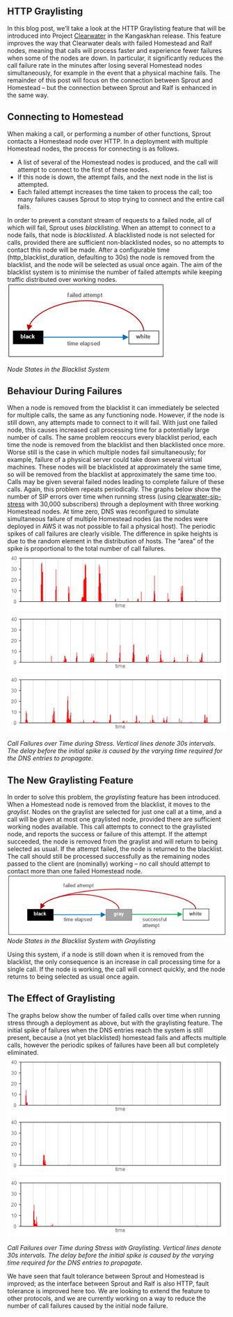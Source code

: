 HTTP Graylisting
----------------

In this blog post, we’ll take a look at the HTTP Graylisting feature that will be introduced into Project [Clearwater](../pages/Architecture.md) in the Kangaskhan release. This feature improves the way that Clearwater deals with failed Homestead and Ralf nodes, meaning that calls will process faster and experience fewer failures when some of the nodes are down. In particular, it significantly reduces the call failure rate in the minutes after losing several Homestead nodes simultaneously, for example in the event that a physical machine fails. The remainder of this post will focus on the connection between Sprout and Homestead – but the connection between Sprout and Ralf is enhanced in the same way.

## Connecting to Homestead

When making a call, or performing a number of other functions, Sprout contacts a Homestead node over HTTP. In a deployment with multiple Homestead nodes, the process for connecting is as follows.

*   A list of several of the Homestead nodes is produced, and the call will attempt to connect to the first of these nodes.
*   If this node is down, the attempt fails, and the next node in the list is attempted.
*   Each failed attempt increases the time taken to process the call; too many failures causes Sprout to stop trying to connect and the entire call fails.

In order to prevent a constant stream of requests to a failed node, all of which will fail, Sprout uses _blacklisting_. When an attempt to connect to a node fails, that node is _blacklisted_. A blacklisted node is not selected for calls, provided there are sufficient non-blacklisted nodes, so no attempts to contact this node will be made. After a configurable time (http_blacklist_duration, defaulting to 30s) the node is removed from the blacklist, and the node will be selected as usual once again. The aim of the blacklist system is to minimise the number of failed attempts while keeping traffic distributed over working nodes.
![](../images/NodeStates.png)

_Node States in the Blacklist System_

## Behaviour During Failures

When a node is removed from the blacklist it can immediately be selected for multiple calls, the same as any functioning node. However, if the node is still down, any attempts made to connect to it will fail. With just one failed node, this causes increased call processing time for a potentially large number of calls. The same problem reoccurs every blacklist period, each time the node is removed from the blacklist and then blacklisted once more. Worse still is the case in which multiple nodes fail simultaneously; for example, failure of a physical server could take down several virtual machines. These nodes will be blacklisted at approximately the same time, so will be removed from the blacklist at approximately the same time too. Calls may be given several failed nodes leading to complete failure of these calls. Again, this problem repeats periodically. The graphs below show the number of SIP errors over time when running stress (using [clearwater-sip-stress](http://clearwater.readthedocs.io/en/latest/Clearwater_stress_testing.html) with 30,000 subscribers) through a deployment with three working Homestead nodes. At time zero, DNS was reconfigured to simulate simultaneous failure of multiple Homestead nodes (as the nodes were deployed in AWS it was not possible to fail a physical host). The periodic spikes of call failures are clearly visible. The difference in spike heights is due to the random element in the distribution of hosts. The “area” of the spike is proportional to the total number of call failures.
![](../images/Graph1.png)
![](../images/Graph2.png)
![](../images/Graph3.png)

_Call Failures over Time during Stress. Vertical lines denote 30s intervals. The delay before the initial spike is caused by the varying time required for the DNS entries to propagate._

## The New Graylisting Feature

In order to solve this problem, the _graylisting_ feature has been introduced. When a Homestead node is removed from the blacklist, it moves to the _graylist_. Nodes on the graylist are selected for just one call at a time, and a call will be given at most one graylisted node, provided there are sufficient working nodes available. This call attempts to connect to the graylisted node, and reports the success or failure of this attempt. If the attempt succeeded, the node is removed from the graylist and will return to being selected as usual. If the attempt failed, the node is returned to the blacklist. The call should still be processed successfully as the remaining nodes passed to the client are (nominally) working – no call should attempt to contact more than one failed Homestead node.
![](../images/NodeStatesWithGraylisting.png)
_Node States in the Blacklist System with Graylisting_

Using this system, if a node is still down when it is removed from the blacklist, the only consequence is an increase in call processing time for a single call. If the node is working, the call will connect quickly, and the node returns to being selected as usual once again.

## The Effect of Graylisting

The graphs below show the number of failed calls over time when running stress through a deployment as above, but with the graylisting feature. The initial spike of failures when the DNS entries reach the system is still present, because a (not yet blacklisted) homestead fails and affects multiple calls, however the periodic spikes of failures have been all but completely eliminated.
![](../images/GraphWithGraylisting1.png)
![](../images/GraphWithGraylisting2.png)
![Call Failures over Time during Stress with Graylisting Vertical lines denote 30s intervals. The delay before the initial spike is caused by the varying time required for the DNS entries to propagate.](../images/GraphWithGraylisting3.png)

_Call Failures over Time during Stress with Graylisting. Vertical lines denote 30s intervals. The delay before the initial spike is caused by the varying time required for the DNS entries to propagate._

We have seen that fault tolerance between Sprout and Homestead is improved; as the interface between Sprout and Ralf is also HTTP, fault tolerance is improved here too. We are looking to extend the feature to other protocols, and we are currently working on a way to reduce the number of call failures caused by the initial node failure.
